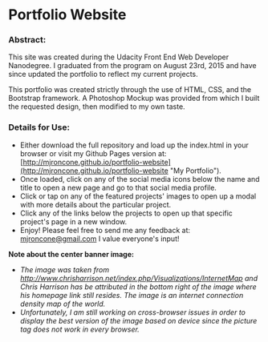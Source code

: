 # Portfolio Website

### Abstract:
This site was created during the Udacity Front End Web Developer Nanodegree. I graduated from the program on August 23rd, 2015 and have since updated the portfolio to reflect my current projects.

This portfolio was created strictly through the use of HTML, CSS, and the Bootstrap framework. A Photoshop Mockup was provided from which I built the requested design, then modified to my own taste.

### Details for Use:
  * Either download the full repository and load up the index.html in your browser or visit my Github Pages version at: [http://mjroncone.github.io/portfolio-website](http://mjroncone.github.io/portfolio-website "My Portfolio").
  * Once loaded, click on any of the social media icons below the name and title to open a new page and go to that social media profile.
  * Click or tap on any of the featured projects' images to open up a modal with more details about the particular project.
  * Click any of the links below the projects to open up that specific project's page in a new window.
  * Enjoy! Please feel free to send me any feedback at: mjroncone@gmail.com I value everyone's input!


__Note about the center banner image:__
  * _The image was taken from http://www.chrisharrison.net/index.php/Visualizations/InternetMap and Chris Harrison has be attributed in the bottom right of the image where his homepage link still resides. The image is an internet connection density map of the world._
  * _Unfortunately, I am still working on cross-browser issues in order to display the best version of the image based on device since the picture tag does not work in every browser._
